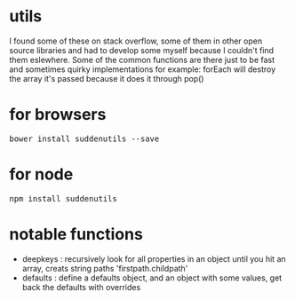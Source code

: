 # utils

I found some of these on stack overflow, some of them in other open source libraries and had to develop some myself because I couldn't find them eslewhere. Some of the common functions are there just to be fast and sometimes quirky implementations for example: forEach will destroy the array it's passed because it does it through pop()

for browsers
======
<pre>
bower install suddenutils --save
</pre>

for node
======
<pre>
npm install suddenutils
</pre>

notable functions
======
- deepkeys : recursively look for all properties in an object until you hit an array, creats string paths 'firstpath.childpath'
- defaults : define a defaults object, and an object with some values, get back the defaults with overrides
